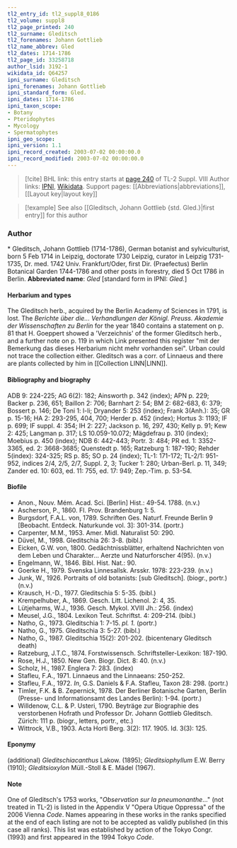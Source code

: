 ```yaml
---
tl2_entry_id: tl2_suppl8_0186
tl2_volume: suppl8
tl2_page_printed: 240
tl2_surname: Gleditsch
tl2_forenames: Johann Gottlieb
tl2_name_abbrev: Gled
tl2_dates: 1714-1786
tl2_page_id: 33258718
author_lsid: 3192-1
wikidata_id: Q64257
ipni_surname: Gleditsch
ipni_forenames: Johann Gottlieb
ipni_standard_form: Gled.
ipni_dates: 1714-1786
ipni_taxon_scope: 
- Botany
- Pteridophytes
- Mycology
- Spermatophytes
ipni_geo_scope: 
ipni_version: 1.1
ipni_record_created: 2003-07-02 00:00:00.0
ipni_record_modified: 2003-07-02 00:00:00.0
---
```


> [!cite] BHL link: this entry starts at [page 240](https://www.biodiversitylibrary.org/page/33258718) of TL-2 Suppl. VIII
> Author links: [IPNI](https://www.ipni.org/a/3192-1), [Wikidata](https://www.wikidata.org/wiki/Q64257). Support pages: [[Abbreviations|abbreviations]], [[Layout key|layout key]]

> [!example] See also [[Gleditsch, Johann Gottlieb {std. Gled.}|first entry]] for this author

### Author

\* Gleditsch, Johann Gottlieb (1714-1786), German botanist and sylviculturist, born 5 Feb 1714 in Leipzig, doctorate 1730 Leipzig, curator in Leipzig 1731-1735, Dr. med. 1742 Univ. Frankfurt/Oder, first Dir. (Praefectus) Berlin Botanical Garden 1744-1786 and other posts in forestry, died 5 Oct 1786 in Berlin. 
**Abbreviated name**: *Gled* \[standard form in IPNI: *Gled.*\]

#### Herbarium and types

The Gleditsch herb., acquired by the Berlin Academy of Sciences in 1791, is lost. The *Berichte über die... Verhandlungen der Königl. Preuss. Akademie der Wissenschaften zu Berlin* for the year 1840 contains a statement on p. 81 that H. Goeppert showed a 'Verzeichnis' of the former Gleditsch herb., and a further note on p. 119 in which Link presented this register "mit der Bemerkung das dieses Herbarium nicht mehr vorhanden sei". Urban could not trace the collection either. Gleditsch was a corr. of Linnaeus and there are plants collected by him in [[Collection LINN|LINN]].

#### Bibliography and biography

ADB 9: 224-225; AG 6(2): 182; Ainsworth p. 342 (index); APN p. 229; Backer p. 236, 651; Baillon 2: 706; Barnhart 2: 54; BM 2: 682-683, 6: 379; Bossert p. 146; De Toni 1: l-li; Dryander 5: 253 (index); Frank 3(Anh.): 35; GR p. 15-16; HA 2: 293-295, 404, 700; Herder p. 452 (index); Hortus 3: 1193; IF p. 699; IF suppl. 4: 354; IH 2: 227; Jackson p. 16, 297, 430; Kelly p. 91; Kew 2: 425; Langman p. 317; LS 10.059-10.072; Mägdefrau p. 310 (index); Moebius p. 450 (index); NDB 6: 442-443; Portr. 3: 484; PR ed. 1: 3352-3365, ed. 2: 3668-3685; Quenstedt p. 165; Ratzeburg 1: 187-190; Rehder 5(index): 324-325; RS p. 85; SO p. 24 (index); TL-1: 171-172; TL-2/1: 951-952, indices 2/4, 2/5, 2/7, Suppl. 2, 3; Tucker 1: 280; Urban-Berl. p. 11, 349; Zander ed. 10: 603, ed. 11: 755, ed. 17: 949; Zep.-Tim. p. 53-54.

#### Biofile

- Anon., Nouv. Mém. Acad. Sci. \[Berlin\] Hist.: 49-54. 1788. (n.v.)
- Ascherson, P., 1860. Fl. Prov. Brandenburg 1: 5.
- Burgsdorf, F.A.L. von, 1789. Schriften Ges. Naturf. Freunde Berlin 9 \[Beobacht. Entdeck. Naturkunde vol. 3\]: 301-314. (portr.)
- Carpenter, M.M., 1953. Amer. Midl. Naturalist 50: 290.
- Düvel, M., 1998. Gleditschia 26: 3-8. (bibl.)
- Eicken, G.W. von, 1800. Gedächtnissblätter, erhaltend Nachrichten von dem Leben und Charakter... Aerzte und Naturforscher 4(95). (n.v.)
- Engelmann, W., 1846. Bibl. Hist. Nat.: 90.
- Goerke H., 1979. Svenska Linnesallsk. Arsskr. 1978: 223-239. (n.v.)
- Junk, W., 1926. Portraits of old botanists: \[sub Gleditsch\]. (biogr., portr.) (n.v.)
- Krausch, H.-D., 1977. Gleditschia 5: 5-35. (bibl.)
- Krempelhuber, A., 1869. Gesch. Litt. Lichenol. 2: 4, 35.
- Lütjeharms, W.J., 1936. Gesch. Mykol. XVIII Jh.: 256. (index)
- Meusel, J.G., 1804. Lexikon Teut. Schriftst. 4: 209-214. (bibl.)
- Natho, G., 1973. Gleditschia 1: 7-15. *pl. 1.* (portr.)
- Natho, G., 1975. Gleditschia 3: 5-27. (bibl.)
- Natho, G., 1987. Gleditschia 15(2): 201-202. (bicentenary Gleditsch death)
- Ratzeburg, J.T.C., 1874. Forstwissensch. Schriftsteller-Lexikon: 187-190.
- Rose, H.J., 1850. New Gen. Biogr. Dict. 8: 40. (n.v.)
- Scholz, H., 1987. Englera 7: 283. (index)
- Stafleu, F.A., 1971. Linnaeus and the Linnaeans: 250-252.
- Stafleu, F.A., 1972. *In*, G.S. Daniels & F.A. Stafleu, Taxon 28: 298. (portr.)
- Timler, F.K. & B. Zepernick, 1978. Der Berliner Botanische Garten, Berlin (Presse- und Informationsamt des Landes Berlin): 1-94. (portr.)
- Willdenow, C.L. & P. Usteri, 1790. Beyträge zur Biographie des verstorbenen Hofrath und Professor Dr. Johann Gottlieb Gleditsch. Zürich: 111 p. (biogr., letters, portr., etc.)
- Wittrock, V.B., 1903. Acta Horti Berg. 3(2): 117. 1905. Id. 3(3): 125.

#### Eponymy

(additional) *Gleditschiacanthus* Lakow. (1895); *Gleditsiophyllum* E.W. Berry (1910); *Gleditsioxylon* Müll.-Stoll & E. Mädel (1967).

#### Note

One of Gleditsch's 1753 works, "*Observation sur la pneumonanthe*..." (not treated in TL-2) is listed in the Appendix V "Opera Utique Oppressa" of the 2006 Vienna *Code*. Names appearing in these works in the ranks specified at the end of each listing are not to be accepted as validly published (in this case all ranks). This list was established by action of the Tokyo Congr. (1993) and first appeared in the 1994 Tokyo *Code*.

